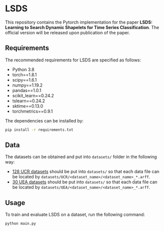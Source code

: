 # LSDS

This repository contains the Pytorch implementation for the paper **LSDS: Learning to Search Dynamic Shapelets for Time Series Classification**.
The official version will be released upon publication of the paper.

## Requirements

The recommended requirements for LSDS are specified as follows:
* Python 3.8
* torch==1.8.1
* scipy==1.6.1
* numpy==1.19.2
* pandas==1.0.1
* scikit_learn==0.24.2
* tslearn==0.24.2
* sktime==0.13.0
* torchmetrics==0.9.1

The dependencies can be installed by:
```bash
pip install -r requirements.txt
```

## Data

The datasets can be obtained and put into `datasets/` folder in the following way:

* [128 UCR datasets](http://www.timeseriesclassification.com) should be put into `datasets/` so that each data file can be located by `datasets/UCR/<dataset_name>/<dataset_name>_*.arff`.
* [30 UEA datasets](http://www.timeseriesclassification.com) should be put into `datasets/` so that each data file can be located by `datasets/UEA/<dataset_name>/<dataset_name>_*.arff`.


## Usage

To train and evaluate LSDS on a dataset, run the following command:

```train & evaluate
python main.py
```